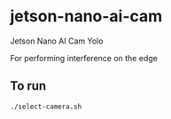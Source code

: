 # jetson-nano-ai-cam
Jetson Nano AI Cam Yolo

For performing interference on the edge

## To run
```bash
./select-camera.sh
```
